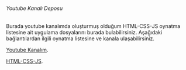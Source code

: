 ###### Youtube Kanalı Deposu

Burada youtube kanalımda oluşturmuş olduğum HTML-CSS-JS oynatma listesine ait uygulama
dosyalarını burada bulabilirsiniz. Aşağıdaki bağlantılardan ilgili oynatma listesine ve kanala ulaşabilirsiniz.

[Youtube Kanalım](https://www.youtube.com/channel/UCxSgy7kAjD5r9zXMxt9DtAQ?view_as=subscriber).

[HTML-CSS-JS](https://www.youtube.com/watch?v=wI05oYbVeiA&list=PL2gZB_AT1f5YVoGL9SRSfum5DNzXycCFQ).